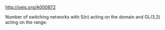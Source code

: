 http://oeis.org/A000872

Number of switching networks with S(n) acting on the domain and GL(3,2) acting on the range.
